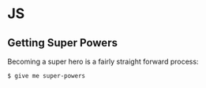 # JS

## Getting Super Powers

Becoming a super hero is a fairly straight forward process:

```
$ give me super-powers
```



